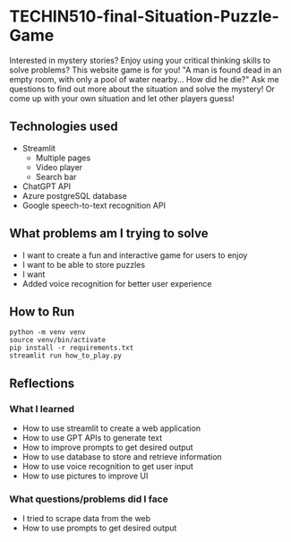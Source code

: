 # TECHIN510-final-Situation-Puzzle-Game
Interested in mystery stories? Enjoy using your critical thinking skills to solve problems?
This website game is for you! 
"A man is found dead in an empty room, with only a pool of water nearby... How did he die?"
Ask me questions to find out more about the situation and solve the mystery!
Or come up with your own situation and let other players guess!

## Technologies used
- Streamlit
  - Multiple pages
  - Video player
  - Search bar
- ChatGPT API
- Azure postgreSQL database
- Google speech-to-text recognition API


## What problems am I trying to solve
- I want to create a fun and interactive game for users to enjoy
- I want to be able to store puzzles
- I want 
- Added voice recognition for better user experience
   
## How to Run
```
python -m venv venv
source venv/bin/activate
pip install -r requirements.txt
streamlit run how_to_play.py
```

## Reflections
### What I learned
- How to use streamlit to create a web application
- How to use GPT APIs to generate text
- How to improve prompts to get desired output
- How to use database to store and retrieve information
- How to use voice recognition to get user input
- How to use pictures to improve UI
### What questions/problems did I face
- I tried to scrape data from the web
- How to use prompts to get desired output
  

